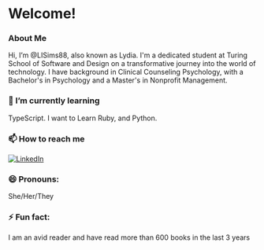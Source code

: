 # Welcome!

### About Me

Hi, I’m @LISims88, also known as Lydia. I'm a dedicated student at Turing School of Software and Design on a transformative journey into the world of technology. I have background in Clinical Counseling Psychology, with a Bachelor's in Psychology and a Master's in Nonprofit Management.

### 🌱 I’m currently learning

TypeScript.  I want to Learn Ruby, and Python. 

### 📫 How to reach me

[![LinkedIn](https://img.shields.io/badge/linkedin-%230077B5.svg?style=for-the-badge&logo=linkedin&logoColor=white)](https://www.linkedin.com/in/lydia-sims/)

### 😄 Pronouns:

She/Her/They

### ⚡ Fun fact:

I am an avid reader and have read more than 600 books in the last 3 years

<!---
LISims88/LISims88 is a ✨ special ✨ repository because its `README.md` (this file) appears on your GitHub profile.
You can click the Preview link to take a look at your changes.
--->
